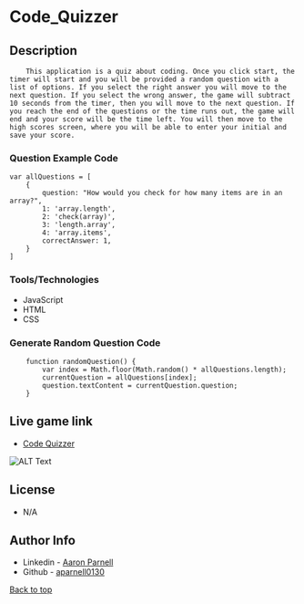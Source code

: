 # Code_Quizzer
## Description

        This application is a quiz about coding. Once you click start, the timer will start and you will be provided a random question with a list of options. If you select the right answer you will move to the next question. If you select the wrong answer, the game will subtract 10 seconds from the timer, then you will move to the next question. If you reach the end of the questions or the time runs out, the game will end and your score will be the time left. You will then move to the high scores screen, where you will be able to enter your initial and save your score.

### Question Example Code
```JS
var allQuestions = [
    {
        question: "How would you check for how many items are in an array?",
        1: 'array.length',
        2: 'check(array)',
        3: 'length.array',
        4: 'array.items',
        correctAnswer: 1,
    }
]
```



### Tools/Technologies
- JavaScript
- HTML
- CSS

### Generate Random Question Code
```JS
    function randomQuestion() {
        var index = Math.floor(Math.random() * allQuestions.length);
        currentQuestion = allQuestions[index];
        question.textContent = currentQuestion.question;
    }

```
## Live game link
- [Code Quizzer](https://aparnell0130.github.io/Code_Quizzer/)

![ALT Text](assets\images\codeQuizzer.gif)

## License
- N/A 

## Author Info
- Linkedin - [Aaron Parnell](https://www.linkedin.com/in/aaron-parnell-1ab4661b3/)
- Github - [aparnell0130](https://github.com/aparnell0130)

[Back to top](#Code_Quizzer)